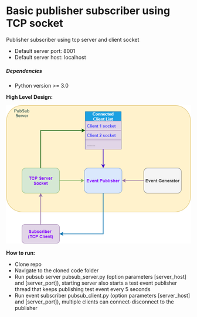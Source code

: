 # Basic publisher subscriber using TCP socket
Publisher subscriber using tcp server and client socket

- Default server port: 8001
- Default server host: localhost

##### Dependencies
- Python version >= 3.0

**High Level Design:**

![alternativetext](/pubsub_client_server.png)


**How to run:**
- Clone repo
- Navigate to the cloned code folder
- Run pubsub server pubsub_server.py (option parameters [server_host] and [server_port]), starting server also starts a test event publisher thread that keeps publishing test event every 5 seconds
- Run event subscriber pubsub_client.py (option parameters [server_host] and [server_port]), multiple clients can connect-disconnect to the publisher
